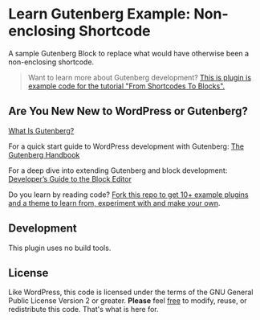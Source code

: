 # Learn Gutenberg Example: Non-enclosing Shortcode
A sample Gutenberg Block to replace what would have otherwise been a non-enclosing shortcode.

> Want to learn more about Gutenberg development?
> [This is plugin is example code for the tutorial "From Shortcodes To Blocks".](https://learn.wordpress.org)

## Are You New New to WordPress or Gutenberg?

[What Is Gutenberg?](https://wordpress.org/gutenberg)

For a quick start guide to WordPress development with Gutenberg: [The Gutenberg Handbook](https://wordpress.org/gutenberg/handbook/)

For a deep dive into extending Gutenberg and block development: [Developer’s Guide to the Block Editor](https://learn.wordpress.org)

Do you learn by reading code? [Fork this repo to get 10+ example plugins and a theme to learn from, experiment with and make your own](https://github.com/WordPress/gutenberg-tutorial/fork).

## Development
This plugin uses no build tools.

## License
Like WordPress, this code is licensed under the terms of the GNU General Public License Version 2 or greater. __Please__ feel [free](https://wordpress.org/about/philosophy#gpl) to modify, reuse, or redistribute this code. That's what is here for.

